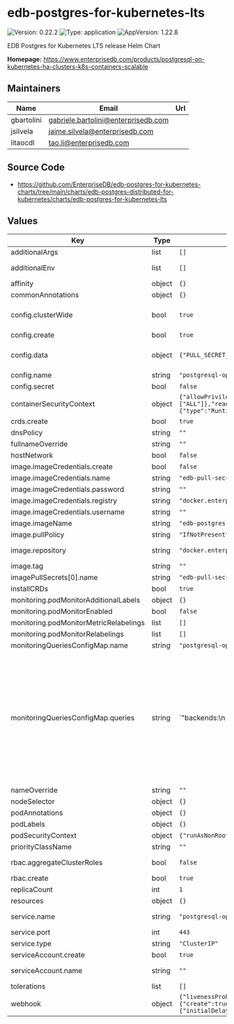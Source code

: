 # edb-postgres-for-kubernetes-lts

![Version: 0.22.2](https://img.shields.io/badge/Version-0.22.2-informational?style=flat-square) ![Type: application](https://img.shields.io/badge/Type-application-informational?style=flat-square) ![AppVersion: 1.22.8](https://img.shields.io/badge/AppVersion-1.22.8-informational?style=flat-square)

EDB Postgres for Kubernetes LTS release Helm Chart

**Homepage:** <https://www.enterprisedb.com/products/postgresql-on-kubernetes-ha-clusters-k8s-containers-scalable>

## Maintainers

| Name | Email | Url |
| ---- | ------ | --- |
| gbartolini | <gabriele.bartolini@enterprisedb.com> |  |
| jsilvela | <jaime.silvela@enterprisedb.com> |  |
| litaocdl | <tao.li@enterprisedb.com> |  |

## Source Code

* <https://github.com/EnterpriseDB/edb-postgres-for-kubernetes-charts/tree/main/charts/edb-postgres-distributed-for-kubernetes/charts/edb-postgres-for-kubernetes-lts>

## Values

| Key | Type | Default | Description |
|-----|------|---------|-------------|
| additionalArgs | list | `[]` | Additional arguments to be added to the operator's args list |
| additionalEnv | list | `[]` | Array containing extra environment variables which can be templated. For example:  - name: RELEASE_NAME    value: "{{ .Release.Name }}"  - name: MY_VAR    value: "mySpecialKey" |
| affinity | object | `{}` | Affinity for the operator to be installed |
| commonAnnotations | object | `{}` | Annotations to be added to all other resources. |
| config.clusterWide | bool | `true` | This option determines if the operator is responsible for observing events across the entire Kubernetes cluster or if its focus should be narrowed down to the specific namespace within which it has been deployed. |
| config.create | bool | `true` | Specifies whether the secret should be created |
| config.data | object | `{"PULL_SECRET_NAME":"edb-pull-secret"}` | The content of the configmap/secret, see https://www.enterprisedb.com/docs/postgres_for_kubernetes/latest/operator_conf/#available-options for all the available options. |
| config.name | string | `"postgresql-operator-controller-manager-config"` | The name of the configmap/secret to use. |
| config.secret | bool | `false` | Specifies whether it should be stored in a secret, instead of a configmap. |
| containerSecurityContext | object | `{"allowPrivilegeEscalation":false,"capabilities":{"drop":["ALL"]},"readOnlyRootFilesystem":true,"runAsGroup":10001,"runAsUser":10001,"seccompProfile":{"type":"RuntimeDefault"}}` | Container Security Context |
| crds.create | bool | `true` | Specifies whether the CRDs should be created when installing the chart. |
| dnsPolicy | string | `""` |  |
| fullnameOverride | string | `""` |  |
| hostNetwork | bool | `false` |  |
| image.imageCredentials.create | bool | `false` | Specifies if an imagePullSecret should be created |
| image.imageCredentials.name | string | `"edb-pull-secret"` |  |
| image.imageCredentials.password | string | `""` |  |
| image.imageCredentials.registry | string | `"docker.enterprisedb.com"` |  |
| image.imageCredentials.username | string | `""` |  |
| image.imageName | string | `"edb-postgres-for-kubernetes"` |  |
| image.pullPolicy | string | `"IfNotPresent"` |  |
| image.repository | string | `"docker.enterprisedb.com/k8s_enterprise_pgd"` | Specifies the repository where the operator image should be downloaded from docker.enterprisedb.com/k8s_standard_pgd |
| image.tag | string | `""` | Overrides the image tag whose default is the chart appVersion. |
| imagePullSecrets[0].name | string | `"edb-pull-secret"` |  |
| installCRDs | bool | `true` |  |
| monitoring.podMonitorAdditionalLabels | object | `{}` | Additional labels for the podMonitor |
| monitoring.podMonitorEnabled | bool | `false` | Specifies whether the monitoring should be enabled. Requires Prometheus Operator CRDs. |
| monitoring.podMonitorMetricRelabelings | list | `[]` | Metrics relabel configurations to apply to samples before ingestion. |
| monitoring.podMonitorRelabelings | list | `[]` | Relabel configurations to apply to samples before scraping. |
| monitoringQueriesConfigMap.name | string | `"postgresql-operator-default-monitoring"` | The name of the default monitoring configmap |
| monitoringQueriesConfigMap.queries | string | `"backends:\n  query: |\n   SELECT sa.datname\n       , sa.usename\n       , sa.application_name\n       , states.state\n       , COALESCE(sa.count, 0) AS total\n       , COALESCE(sa.max_tx_secs, 0) AS max_tx_duration_seconds\n       FROM ( VALUES ('active')\n           , ('idle')\n           , ('idle in transaction')\n           , ('idle in transaction (aborted)')\n           , ('fastpath function call')\n           , ('disabled')\n           ) AS states(state)\n       LEFT JOIN (\n           SELECT datname\n               , state\n               , usename\n               , COALESCE(application_name, '') AS application_name\n               , COUNT(*)\n               , COALESCE(EXTRACT (EPOCH FROM (max(now() - xact_start))), 0) AS max_tx_secs\n           FROM pg_catalog.pg_stat_activity\n           GROUP BY datname, state, usename, application_name\n       ) sa ON states.state = sa.state\n       WHERE sa.usename IS NOT NULL\n  metrics:\n    - datname:\n        usage: \"LABEL\"\n        description: \"Name of the database\"\n    - usename:\n        usage: \"LABEL\"\n        description: \"Name of the user\"\n    - application_name:\n        usage: \"LABEL\"\n        description: \"Name of the application\"\n    - state:\n        usage: \"LABEL\"\n        description: \"State of the backend\"\n    - total:\n        usage: \"GAUGE\"\n        description: \"Number of backends\"\n    - max_tx_duration_seconds:\n        usage: \"GAUGE\"\n        description: \"Maximum duration of a transaction in seconds\"\n\nbackends_waiting:\n  query: |\n   SELECT count(*) AS total\n   FROM pg_catalog.pg_locks blocked_locks\n   JOIN pg_catalog.pg_locks blocking_locks\n     ON blocking_locks.locktype = blocked_locks.locktype\n     AND blocking_locks.database IS NOT DISTINCT FROM blocked_locks.database\n     AND blocking_locks.relation IS NOT DISTINCT FROM blocked_locks.relation\n     AND blocking_locks.page IS NOT DISTINCT FROM blocked_locks.page\n     AND blocking_locks.tuple IS NOT DISTINCT FROM blocked_locks.tuple\n     AND blocking_locks.virtualxid IS NOT DISTINCT FROM blocked_locks.virtualxid\n     AND blocking_locks.transactionid IS NOT DISTINCT FROM blocked_locks.transactionid\n     AND blocking_locks.classid IS NOT DISTINCT FROM blocked_locks.classid\n     AND blocking_locks.objid IS NOT DISTINCT FROM blocked_locks.objid\n     AND blocking_locks.objsubid IS NOT DISTINCT FROM blocked_locks.objsubid\n     AND blocking_locks.pid != blocked_locks.pid\n   JOIN pg_catalog.pg_stat_activity blocking_activity ON blocking_activity.pid = blocking_locks.pid\n   WHERE NOT blocked_locks.granted\n  metrics:\n    - total:\n        usage: \"GAUGE\"\n        description: \"Total number of backends that are currently waiting on other queries\"\n\npg_database:\n  query: |\n    SELECT datname\n      , pg_catalog.pg_database_size(datname) AS size_bytes\n      , pg_catalog.age(datfrozenxid) AS xid_age\n      , pg_catalog.mxid_age(datminmxid) AS mxid_age\n    FROM pg_catalog.pg_database\n    WHERE datallowconn\n  metrics:\n    - datname:\n        usage: \"LABEL\"\n        description: \"Name of the database\"\n    - size_bytes:\n        usage: \"GAUGE\"\n        description: \"Disk space used by the database\"\n    - xid_age:\n        usage: \"GAUGE\"\n        description: \"Number of transactions from the frozen XID to the current one\"\n    - mxid_age:\n        usage: \"GAUGE\"\n        description: \"Number of multiple transactions (Multixact) from the frozen XID to the current one\"\n\npg_postmaster:\n  query: |\n    SELECT EXTRACT(EPOCH FROM pg_postmaster_start_time) AS start_time\n    FROM pg_catalog.pg_postmaster_start_time()\n  metrics:\n    - start_time:\n        usage: \"GAUGE\"\n        description: \"Time at which postgres started (based on epoch)\"\n\npg_replication:\n  query: \"SELECT CASE WHEN (\n            NOT pg_catalog.pg_is_in_recovery()\n            OR pg_catalog.pg_last_wal_receive_lsn() = pg_catalog.pg_last_wal_replay_lsn())\n          THEN 0\n          ELSE GREATEST (0,\n            EXTRACT(EPOCH FROM (now() - pg_catalog.pg_last_xact_replay_timestamp())))\n          END AS lag,\n          pg_catalog.pg_is_in_recovery() AS in_recovery,\n          EXISTS (TABLE pg_stat_wal_receiver) AS is_wal_receiver_up,\n          (SELECT count(*) FROM pg_catalog.pg_stat_replication) AS streaming_replicas\"\n  metrics:\n    - lag:\n        usage: \"GAUGE\"\n        description: \"Replication lag behind primary in seconds\"\n    - in_recovery:\n        usage: \"GAUGE\"\n        description: \"Whether the instance is in recovery\"\n    - is_wal_receiver_up:\n        usage: \"GAUGE\"\n        description: \"Whether the instance wal_receiver is up\"\n    - streaming_replicas:\n        usage: \"GAUGE\"\n        description: \"Number of streaming replicas connected to the instance\"\n\npg_replication_slots:\n  query: |\n    SELECT slot_name,\n      slot_type,\n      database,\n      active,\n      (CASE pg_catalog.pg_is_in_recovery()\n        WHEN TRUE THEN pg_catalog.pg_wal_lsn_diff(pg_catalog.pg_last_wal_receive_lsn(), restart_lsn)\n        ELSE pg_catalog.pg_wal_lsn_diff(pg_catalog.pg_current_wal_lsn(), restart_lsn)\n      END) as pg_wal_lsn_diff\n    FROM pg_catalog.pg_replication_slots\n    WHERE NOT temporary\n  metrics:\n    - slot_name:\n        usage: \"LABEL\"\n        description: \"Name of the replication slot\"\n    - slot_type:\n        usage: \"LABEL\"\n        description: \"Type of the replication slot\"\n    - database:\n        usage: \"LABEL\"\n        description: \"Name of the database\"\n    - active:\n        usage: \"GAUGE\"\n        description: \"Flag indicating whether the slot is active\"\n    - pg_wal_lsn_diff:\n        usage: \"GAUGE\"\n        description: \"Replication lag in bytes\"\n\npg_stat_archiver:\n  query: |\n    SELECT archived_count\n      , failed_count\n      , COALESCE(EXTRACT(EPOCH FROM (now() - last_archived_time)), -1) AS seconds_since_last_archival\n      , COALESCE(EXTRACT(EPOCH FROM (now() - last_failed_time)), -1) AS seconds_since_last_failure\n      , COALESCE(EXTRACT(EPOCH FROM last_archived_time), -1) AS last_archived_time\n      , COALESCE(EXTRACT(EPOCH FROM last_failed_time), -1) AS last_failed_time\n      , COALESCE(CAST(CAST('x'||pg_catalog.right(pg_catalog.split_part(last_archived_wal, '.', 1), 16) AS pg_catalog.bit(64)) AS pg_catalog.int8), -1) AS last_archived_wal_start_lsn\n      , COALESCE(CAST(CAST('x'||pg_catalog.right(pg_catalog.split_part(last_failed_wal, '.', 1), 16) AS pg_catalog.bit(64)) AS pg_catalog.int8), -1) AS last_failed_wal_start_lsn\n      , EXTRACT(EPOCH FROM stats_reset) AS stats_reset_time\n    FROM pg_catalog.pg_stat_archiver\n  metrics:\n    - archived_count:\n        usage: \"COUNTER\"\n        description: \"Number of WAL files that have been successfully archived\"\n    - failed_count:\n        usage: \"COUNTER\"\n        description: \"Number of failed attempts for archiving WAL files\"\n    - seconds_since_last_archival:\n        usage: \"GAUGE\"\n        description: \"Seconds since the last successful archival operation\"\n    - seconds_since_last_failure:\n        usage: \"GAUGE\"\n        description: \"Seconds since the last failed archival operation\"\n    - last_archived_time:\n        usage: \"GAUGE\"\n        description: \"Epoch of the last time WAL archiving succeeded\"\n    - last_failed_time:\n        usage: \"GAUGE\"\n        description: \"Epoch of the last time WAL archiving failed\"\n    - last_archived_wal_start_lsn:\n        usage: \"GAUGE\"\n        description: \"Archived WAL start LSN\"\n    - last_failed_wal_start_lsn:\n        usage: \"GAUGE\"\n        description: \"Last failed WAL LSN\"\n    - stats_reset_time:\n        usage: \"GAUGE\"\n        description: \"Time at which these statistics were last reset\"\n\npg_stat_bgwriter:\n  runonserver: \"<17.0.0\"\n  query: |\n    SELECT checkpoints_timed\n      , checkpoints_req\n      , checkpoint_write_time\n      , checkpoint_sync_time\n      , buffers_checkpoint\n      , buffers_clean\n      , maxwritten_clean\n      , buffers_backend\n      , buffers_backend_fsync\n      , buffers_alloc\n    FROM pg_catalog.pg_stat_bgwriter\n  metrics:\n    - checkpoints_timed:\n        usage: \"COUNTER\"\n        description: \"Number of scheduled checkpoints that have been performed\"\n    - checkpoints_req:\n        usage: \"COUNTER\"\n        description: \"Number of requested checkpoints that have been performed\"\n    - checkpoint_write_time:\n        usage: \"COUNTER\"\n        description: \"Total amount of time that has been spent in the portion of checkpoint processing where files are written to disk, in milliseconds\"\n    - checkpoint_sync_time:\n        usage: \"COUNTER\"\n        description: \"Total amount of time that has been spent in the portion of checkpoint processing where files are synchronized to disk, in milliseconds\"\n    - buffers_checkpoint:\n        usage: \"COUNTER\"\n        description: \"Number of buffers written during checkpoints\"\n    - buffers_clean:\n        usage: \"COUNTER\"\n        description: \"Number of buffers written by the background writer\"\n    - maxwritten_clean:\n        usage: \"COUNTER\"\n        description: \"Number of times the background writer stopped a cleaning scan because it had written too many buffers\"\n    - buffers_backend:\n        usage: \"COUNTER\"\n        description: \"Number of buffers written directly by a backend\"\n    - buffers_backend_fsync:\n        usage: \"COUNTER\"\n        description: \"Number of times a backend had to execute its own fsync call (normally the background writer handles those even when the backend does its own write)\"\n    - buffers_alloc:\n        usage: \"COUNTER\"\n        description: \"Number of buffers allocated\"\n\npg_stat_bgwriter_17:\n  runonserver: \">=17.0.0\"\n  name: pg_stat_bgwriter\n  query: |\n    SELECT buffers_clean\n      , maxwritten_clean\n      , buffers_alloc\n      , EXTRACT(EPOCH FROM stats_reset) AS stats_reset_time\n    FROM pg_catalog.pg_stat_bgwriter\n  metrics:\n    - buffers_clean:\n        usage: \"COUNTER\"\n        description: \"Number of buffers written by the background writer\"\n    - maxwritten_clean:\n        usage: \"COUNTER\"\n        description: \"Number of times the background writer stopped a cleaning scan because it had written too many buffers\"\n    - buffers_alloc:\n        usage: \"COUNTER\"\n        description: \"Number of buffers allocated\"\n    - stats_reset_time:\n        usage: \"GAUGE\"\n        description: \"Time at which these statistics were last reset\"\n\npg_stat_checkpointer:\n  runonserver: \">=17.0.0\"\n  query: |\n    SELECT num_timed AS checkpoints_timed\n      , num_requested AS checkpoints_req\n      , restartpoints_timed\n      , restartpoints_req\n      , restartpoints_done\n      , write_time\n      , sync_time\n      , buffers_written\n      , EXTRACT(EPOCH FROM stats_reset) AS stats_reset_time\n    FROM pg_catalog.pg_stat_checkpointer\n  metrics:\n    - checkpoints_timed:\n        usage: \"COUNTER\"\n        description: \"Number of scheduled checkpoints that have been performed\"\n    - checkpoints_req:\n        usage: \"COUNTER\"\n        description: \"Number of requested checkpoints that have been performed\"\n    - restartpoints_timed:\n        usage: \"COUNTER\"\n        description: \"Number of scheduled restartpoints due to timeout or after a failed attempt to perform it\"\n    - restartpoints_req:\n        usage: \"COUNTER\"\n        description: \"Number of requested restartpoints that have been performed\"\n    - restartpoints_done:\n        usage: \"COUNTER\"\n        description: \"Number of restartpoints that have been performed\"\n    - write_time:\n        usage: \"COUNTER\"\n        description: \"Total amount of time that has been spent in the portion of processing checkpoints and restartpoints where files are written to disk, in milliseconds\"\n    - sync_time:\n        usage: \"COUNTER\"\n        description: \"Total amount of time that has been spent in the portion of processing checkpoints and restartpoints where files are synchronized to disk, in milliseconds\"\n    - buffers_written:\n        usage: \"COUNTER\"\n        description: \"Number of buffers written during checkpoints and restartpoints\"\n    - stats_reset_time:\n        usage: \"GAUGE\"\n        description: \"Time at which these statistics were last reset\"\n\npg_stat_database:\n  query: |\n    SELECT datname\n      , xact_commit\n      , xact_rollback\n      , blks_read\n      , blks_hit\n      , tup_returned\n      , tup_fetched\n      , tup_inserted\n      , tup_updated\n      , tup_deleted\n      , conflicts\n      , temp_files\n      , temp_bytes\n      , deadlocks\n      , blk_read_time\n      , blk_write_time\n    FROM pg_catalog.pg_stat_database\n  metrics:\n    - datname:\n        usage: \"LABEL\"\n        description: \"Name of this database\"\n    - xact_commit:\n        usage: \"COUNTER\"\n        description: \"Number of transactions in this database that have been committed\"\n    - xact_rollback:\n        usage: \"COUNTER\"\n        description: \"Number of transactions in this database that have been rolled back\"\n    - blks_read:\n        usage: \"COUNTER\"\n        description: \"Number of disk blocks read in this database\"\n    - blks_hit:\n        usage: \"COUNTER\"\n        description: \"Number of times disk blocks were found already in the buffer cache, so that a read was not necessary (this only includes hits in the PostgreSQL buffer cache, not the operating system's file system cache)\"\n    - tup_returned:\n        usage: \"COUNTER\"\n        description: \"Number of rows returned by queries in this database\"\n    - tup_fetched:\n        usage: \"COUNTER\"\n        description: \"Number of rows fetched by queries in this database\"\n    - tup_inserted:\n        usage: \"COUNTER\"\n        description: \"Number of rows inserted by queries in this database\"\n    - tup_updated:\n        usage: \"COUNTER\"\n        description: \"Number of rows updated by queries in this database\"\n    - tup_deleted:\n        usage: \"COUNTER\"\n        description: \"Number of rows deleted by queries in this database\"\n    - conflicts:\n        usage: \"COUNTER\"\n        description: \"Number of queries canceled due to conflicts with recovery in this database\"\n    - temp_files:\n        usage: \"COUNTER\"\n        description: \"Number of temporary files created by queries in this database\"\n    - temp_bytes:\n        usage: \"COUNTER\"\n        description: \"Total amount of data written to temporary files by queries in this database\"\n    - deadlocks:\n        usage: \"COUNTER\"\n        description: \"Number of deadlocks detected in this database\"\n    - blk_read_time:\n        usage: \"COUNTER\"\n        description: \"Time spent reading data file blocks by backends in this database, in milliseconds\"\n    - blk_write_time:\n        usage: \"COUNTER\"\n        description: \"Time spent writing data file blocks by backends in this database, in milliseconds\"\n\npg_stat_replication:\n  primary: true\n  query: |\n   SELECT usename\n     , COALESCE(application_name, '') AS application_name\n     , COALESCE(client_addr::text, '') AS client_addr\n     , COALESCE(client_port::text, '') AS client_port\n     , EXTRACT(EPOCH FROM backend_start) AS backend_start\n     , COALESCE(pg_catalog.age(backend_xmin), 0) AS backend_xmin_age\n     , pg_catalog.pg_wal_lsn_diff(pg_catalog.pg_current_wal_lsn(), sent_lsn) AS sent_diff_bytes\n     , pg_catalog.pg_wal_lsn_diff(pg_catalog.pg_current_wal_lsn(), write_lsn) AS write_diff_bytes\n     , pg_catalog.pg_wal_lsn_diff(pg_catalog.pg_current_wal_lsn(), flush_lsn) AS flush_diff_bytes\n     , COALESCE(pg_catalog.pg_wal_lsn_diff(pg_catalog.pg_current_wal_lsn(), replay_lsn),0) AS replay_diff_bytes\n     , COALESCE((EXTRACT(EPOCH FROM write_lag)),0)::float AS write_lag_seconds\n     , COALESCE((EXTRACT(EPOCH FROM flush_lag)),0)::float AS flush_lag_seconds\n     , COALESCE((EXTRACT(EPOCH FROM replay_lag)),0)::float AS replay_lag_seconds\n   FROM pg_catalog.pg_stat_replication\n  metrics:\n    - usename:\n        usage: \"LABEL\"\n        description: \"Name of the replication user\"\n    - application_name:\n        usage: \"LABEL\"\n        description: \"Name of the application\"\n    - client_addr:\n        usage: \"LABEL\"\n        description: \"Client IP address\"\n    - client_port:\n        usage: \"LABEL\"\n        description: \"Client TCP port\"\n    - backend_start:\n        usage: \"COUNTER\"\n        description: \"Time when this process was started\"\n    - backend_xmin_age:\n        usage: \"COUNTER\"\n        description: \"The age of this standby's xmin horizon\"\n    - sent_diff_bytes:\n        usage: \"GAUGE\"\n        description: \"Difference in bytes from the last write-ahead log location sent on this connection\"\n    - write_diff_bytes:\n        usage: \"GAUGE\"\n        description: \"Difference in bytes from the last write-ahead log location written to disk by this standby server\"\n    - flush_diff_bytes:\n        usage: \"GAUGE\"\n        description: \"Difference in bytes from the last write-ahead log location flushed to disk by this standby server\"\n    - replay_diff_bytes:\n        usage: \"GAUGE\"\n        description: \"Difference in bytes from the last write-ahead log location replayed into the database on this standby server\"\n    - write_lag_seconds:\n        usage: \"GAUGE\"\n        description: \"Time elapsed between flushing recent WAL locally and receiving notification that this standby server has written it\"\n    - flush_lag_seconds:\n        usage: \"GAUGE\"\n        description: \"Time elapsed between flushing recent WAL locally and receiving notification that this standby server has written and flushed it\"\n    - replay_lag_seconds:\n        usage: \"GAUGE\"\n        description: \"Time elapsed between flushing recent WAL locally and receiving notification that this standby server has written, flushed and applied it\"\n\npg_settings:\n  query: |\n    SELECT name,\n    CASE setting WHEN 'on' THEN '1' WHEN 'off' THEN '0' ELSE setting END AS setting\n    FROM pg_catalog.pg_settings\n    WHERE vartype IN ('integer', 'real', 'bool')\n    ORDER BY 1\n  metrics:\n    - name:\n        usage: \"LABEL\"\n        description: \"Name of the setting\"\n    - setting:\n        usage: \"GAUGE\"\n        description: \"Setting value\"\n"` | A string representation of a YAML defining monitoring queries |
| nameOverride | string | `""` |  |
| nodeSelector | object | `{}` | Nodeselector for the operator to be installed |
| podAnnotations | object | `{}` | Annotations to be added to the pod. |
| podLabels | object | `{}` | Labels to be added to the pod. |
| podSecurityContext | object | `{"runAsNonRoot":true,"seccompProfile":{"type":"RuntimeDefault"}}` | Security Context for the whole pod |
| priorityClassName | string | `""` | Priority indicates the importance of a Pod relative to other Pods. |
| rbac.aggregateClusterRoles | bool | `false` | Aggregate ClusterRoles to Kubernetes default user-facing roles. Ref: https://kubernetes.io/docs/reference/access-authn-authz/rbac/#user-facing-roles |
| rbac.create | bool | `true` | Specifies whether ClusterRole and ClusterRoleBinding should be created |
| replicaCount | int | `1` |  |
| resources | object | `{}` |  |
| service.name | string | `"postgresql-operator-webhook-service"` | DO NOT CHANGE THE SERVICE NAME as it is currently used to generate the certificate and can not be configured |
| service.port | int | `443` |  |
| service.type | string | `"ClusterIP"` |  |
| serviceAccount.create | bool | `true` | Specifies whether the service account should be created |
| serviceAccount.name | string | `""` | The name of the service account to use. If not set and create is true, a name is generated using the fullname template |
| tolerations | list | `[]` | Tolerations for the operator to be installed |
| webhook | object | `{"livenessProbe":{"initialDelaySeconds":3},"mutating":{"create":true,"failurePolicy":"Fail"},"port":9443,"readinessProbe":{"initialDelaySeconds":3},"validating":{"create":true,"failurePolicy":"Fail"}}` | The webhook configuration. |

